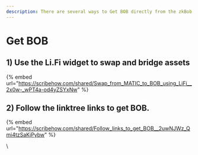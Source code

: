 ```yaml
---
description: There are several ways to Get BOB directly from the zkBob application.
---
```


# Get BOB

## 1) Use the Li.Fi widget to swap and bridge assets

{% embed url="https://scribehow.com/shared/Swap_from_MATIC_to_BOB_using_LiFi__2x0w-_wPT4a-od4yZSYxNw" %}

## 2) Follow the linktree links to get BOB.

{% embed url="https://scribehow.com/shared/Follow_links_to_get_BOB__2uwNJWz_Qmi4tzSaKjPybw" %}

\




